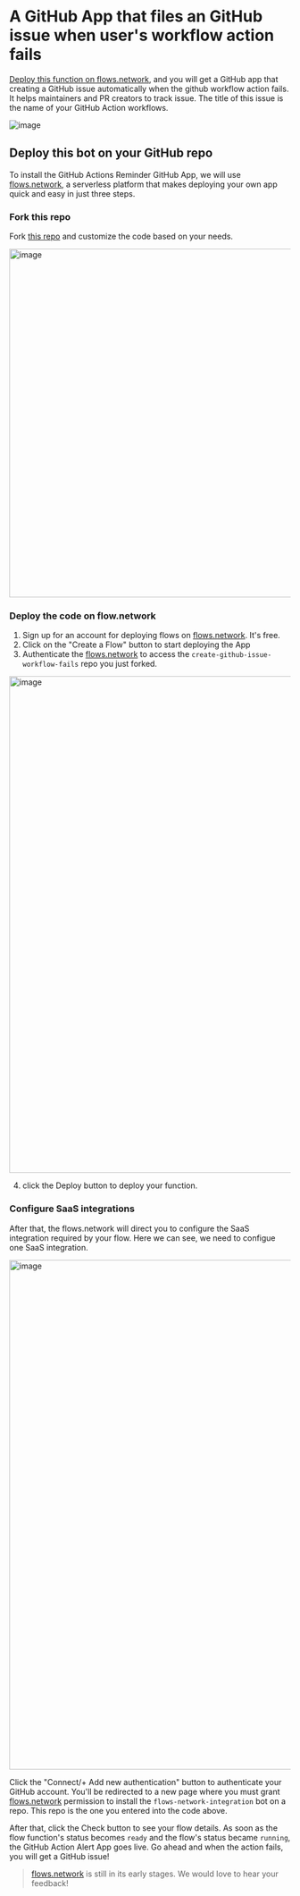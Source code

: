 # A GitHub App that files an GitHub issue when user's workflow action fails


[Deploy this function on flows.network](#deploy-this-bot-on-your-github-repo), and you will get a GitHub app that creating a GitHub issue automatically when the github workflow action fails. It helps maintainers and PR creators to track issue. The title of this issue is the name of your GitHub Action workflows.

![image](https://user-images.githubusercontent.com/45785633/228459461-54173859-cf78-42f1-87e3-f4b0eceb2be7.png)


## Deploy this bot on your GitHub repo

To install the GitHub Actions Reminder GitHub App, we will use [flows.network](https://flows.network/), a serverless platform that makes deploying your own app quick and easy in just three steps.

### Fork this repo

Fork [this repo](https://github.com/flows-network/create-github-issue-workflow-fails/) and customize the code based on your needs. 

<img width="624" alt="image" src="https://user-images.githubusercontent.com/45785633/228460183-53536d8b-b376-4c81-916d-1d10bde3ac93.png">

### Deploy the code on flow.network

1. Sign up for an account for deploying flows on [flows.network](https://flows.network/). It's free.
2. Click on the "Create a Flow" button to start deploying the App
3. Authenticate the [flows.network](https://flows.network/) to access the `create-github-issue-workflow-fails` repo you just forked. 

<img width="889" alt="image" src="https://user-images.githubusercontent.com/45785633/228461712-82f2cecd-4d7c-4b68-b8dd-98e7221fffad.png">


4. click the Deploy button to deploy your function.

### Configure SaaS integrations

After that, the flows.network will direct you to configure the SaaS integration required by your flow. Here we can see, we need to configue one SaaS integration.

<img width="912" alt="image" src="https://user-images.githubusercontent.com/45785633/228461855-026080fb-1aec-4633-80f1-b2190a926794.png">


Click the "Connect/+ Add new authentication" button to authenticate your GitHub account. You'll be redirected to a new page where you must grant [flows.network](https://flows.network/) permission to install the `flows-network-integration` bot on a repo. This repo is the one you entered into the code above.

After that, click the Check button to see your flow details. As soon as the flow function's status becomes `ready` and the flow's status became `running`, the GitHub Action Alert App goes live. Go ahead and when the action fails, you will get a GitHub issue!


> [flows.network](https://flows.network/) is still in its early stages. We would love to hear your feedback!









